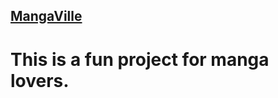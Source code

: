 ## [MangaVille]([https://link-url-here.org](https://mangaville-flax.vercel.app/))
# This is a fun project for manga lovers.
